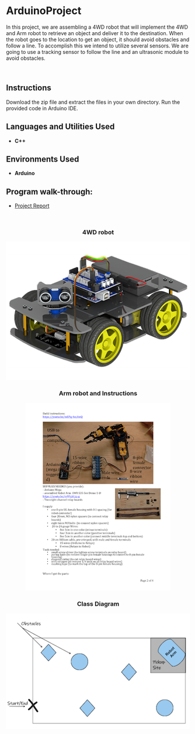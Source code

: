 # ArduinoProject

In this project, we are assembling a 4WD robot that will implement the 4WD and Arm robot to retrieve an object and deliver it to the destination.
When the robot goes to the location to get an object, it should avoid obstacles and follow a line.
To accomplish this we intend to utilize several sensors.
We are going to use a tracking sensor to follow the line and an ultrasonic module to avoid obstacles.

<br />

<h2> Instructions </h2>

Download the zip file and extract the files in your own directory.
Run the provided code in Arduino IDE.

<h2>Languages and Utilities Used</h2>

- <b>C++</b>

<h2>Environments Used </h2>

- <b>Arduino</b> 

<h2>Program walk-through:</h2>

- [Project Report](https://github.com/hseitaj/ArduinoProject/blob/CMPSC/CMPSC%20442%20-%20Final%20Project%20Report.docx.pdf)
<br />

<div align="center"> 
<h3 align="center">4WD robot</h3>
<img src="https://github.com/hseitaj/ArduinoProject/blob/CMPSC/car%20display.png">
<br />

<h3 align="center">Arm robot and Instructions</h3>
<img src="https://github.com/hseitaj/ArduinoProject/blob/CMPSC/arm%20display.png">

<br />

<h3 align="center">Class Diagram</h3>
<img src="https://github.com/hseitaj/ArduinoProject/blob/CMPSC/class%20diagram.png">

</div>
